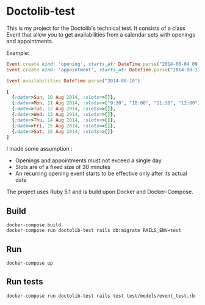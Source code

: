 # Doctolib-test

This is my project for the Doctolib's technical test.
It consists of a class Event that allow you to get availabilities from a calendar sets with openings and appointments.

Example:

```ruby
Event.create kind: 'opening', starts_at: DateTime.parse("2014-08-04 09:30"), ends_at: DateTime.parse("2014-08-04 12:30"), weekly_recurring: true
Event.create kind: 'appointment', starts_at: DateTime.parse("2014-08-11 10:30"), ends_at: DateTime.parse("2014-08-11 11:30")

Event.availabilities DateTime.parse("2014-08-10")

[
  {:date=>Sun, 10 Aug 2014, :slots=>[]},
  {:date=>Mon, 11 Aug 2014, :slots=>["9:30", "10:00", "11:30", "12:00"]},
  {:date=>Tue, 12 Aug 2014, :slots=>[]},
  {:date=>Wed, 13 Aug 2014, :slots=>[]},
  {:date=>Thu, 14 Aug 2014, :slots=>[]},
  {:date=>Fri, 15 Aug 2014, :slots=>[]},
  {:date=>Sat, 16 Aug 2014, :slots=>[]}
]
```

I made some assumption :
 - Openings and appointments must not exceed a single day
 - Slots are of a fixed size of 30 minutes
 - An recurring opening event starts to be effective only after its actual date

The project uses Ruby 5.1 and is build upon Docker and Docker-Compose.

## Build

```
docker-compose build
docker-compose run doctolib-test rails db:migrate RAILS_ENV=test
```

## Run

```
docker-compose up
```

## Run tests

```
docker-compose run doctolib-test rails test test/models/event_test.rb
```
